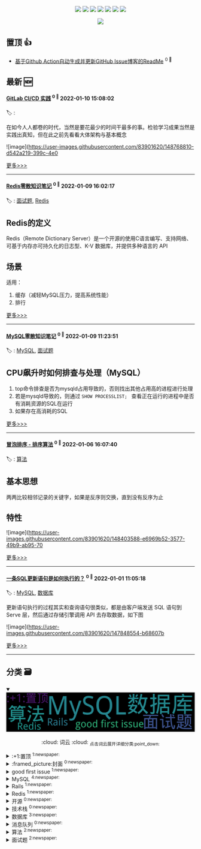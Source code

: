 

<p align='center'>
    <img src="https://badgen.net/badge/labels/12"/>
    <img src="https://badgen.net/github/issues/iamtomas/ghiblog"/>
    <img src="https://badgen.net/badge/last-commit/2022-01-10 15:08:31"/>
    <img src="https://badgen.net/github/forks/iamtomas/ghiblog"/>
    <img src="https://badgen.net/github/stars/iamtomas/ghiblog"/>
    <img src="https://badgen.net/github/watchers/iamtomas/ghiblog"/>
    <img src="https://badgen.net/github/release/iamtomas/ghiblog"/>
</p>

<p align='center'>
    <a href="https://github.com/jwenjian/visitor-count-badge">
        <img src="https://visitor-badge.glitch.me/badge?page_id=jwenjian.ghiblog"/>
    </a>
</p>


## 置顶 :thumbsup: 
- [基于Github Action自动生成并更新GitHub Issue博客的ReadMe](https://github.com/iamtomas/note/issues/1)  <sup>0 :speech_balloon:</sup>  	 
## 最新 :new: 

#### [GitLab CI/CD 实践](https://github.com/iamtomas/note/issues/16) <sup>0 :speech_balloon:</sup> 	 2022-01-10 15:08:02

:label: : 

在如今人人都卷的时代，当然是要花最少的时间干最多的事。检验学习成果当然是实践出真知，但在此之前先看看大体架构与基本概念

![image](https://user-images.githubusercontent.com/83901620/148768810-d542a219-399c-4e0

[更多>>>](https://github.com/iamtomas/note/issues/16)

---


#### [Redis零散知识笔记](https://github.com/iamtomas/note/issues/15) <sup>0 :speech_balloon:</sup> 	 2022-01-09 16:02:17

:label: : [面试题](https://github.com/iamtomas/ghiblog/labels/%E9%9D%A2%E8%AF%95%E9%A2%98), [Redis](https://github.com/iamtomas/ghiblog/labels/Redis)

## Redis的定义

Redis（Remote Dictionary Server）是一个开源的使用C语言编写、支持网络、可基于内存亦可持久化的日志型、K-V 数据库，并提供多种语言的 API

## 场景

适用：

1. 缓存（减轻MySQL压力，提高系统性能）
2. 排行

[更多>>>](https://github.com/iamtomas/note/issues/15)

---


#### [MySQL零散知识笔记](https://github.com/iamtomas/note/issues/14) <sup>0 :speech_balloon:</sup> 	 2022-01-09 11:23:51

:label: : [MySQL](https://github.com/iamtomas/ghiblog/labels/MySQL), [面试题](https://github.com/iamtomas/ghiblog/labels/%E9%9D%A2%E8%AF%95%E9%A2%98)

## CPU飙升时如何排查与处理（MySQL）

1. top命令排查是否为mysqld占用导致的，否则找出其他占用高的进程进行处理
2. 若是mysqld导致的，则通过 `SHOW PROCESSLIST; ` 查看正在运行的进程中是否有消耗资源的SQL在运行
3. 如果存在高消耗的SQL

[更多>>>](https://github.com/iamtomas/note/issues/14)

---


#### [冒泡排序 - 排序算法](https://github.com/iamtomas/note/issues/13) <sup>0 :speech_balloon:</sup> 	 2022-01-06 16:07:40

:label: : [算法](https://github.com/iamtomas/ghiblog/labels/%E7%AE%97%E6%B3%95)

## 基本思想

两两比较相邻记录的关键字，如果是反序则交换，直到没有反序为止

## 特性

![image](https://user-images.githubusercontent.com/83901620/148403588-e6969b52-3577-49b9-ab95-70

[更多>>>](https://github.com/iamtomas/note/issues/13)

---


#### [一条SQL更新语句是如何执行的？](https://github.com/iamtomas/note/issues/12) <sup>0 :speech_balloon:</sup> 	 2022-01-01 11:05:18

:label: : [MySQL](https://github.com/iamtomas/ghiblog/labels/MySQL), [数据库](https://github.com/iamtomas/ghiblog/labels/%E6%95%B0%E6%8D%AE%E5%BA%93)

更新语句执行的过程其实和查询语句很类似，都是由客户端发送 SQL 语句到 Serve 层，然后通过存储引擎调用 API 去存取数据，如下图

![image](https://user-images.githubusercontent.com/83901620/147848554-b68607b

[更多>>>](https://github.com/iamtomas/note/issues/12)

---


## 分类  :card_file_box: 

<details open="open">
    <summary>
        <img src="assets/wordcloud.png" title="词云, 点击展开详细分类" alt="词云， 点击展开详细分类">
        <p align="center">:cloud: 词云 :cloud: <sub>点击词云展开详细分类:point_down: </sub></p>
    </summary>


<details>
<summary>:+1:置顶	<sup>1:newspaper:</sup></summary>

- [基于Github Action自动生成并更新GitHub Issue博客的ReadMe](https://github.com/iamtomas/note/issues/1)  <sup>0 :speech_balloon:</sup>  	 


</details>

<details>
<summary>:framed_picture:封面	<sup>0:newspaper:</sup></summary>



</details>

<details>
<summary>good first issue	<sup>1:newspaper:</sup></summary>

- [基于Github Action自动生成并更新GitHub Issue博客的ReadMe](https://github.com/iamtomas/note/issues/1)  <sup>0 :speech_balloon:</sup>  	 


</details>

<details>
<summary>MySQL	<sup>4:newspaper:</sup></summary>

- [MySQL零散知识笔记](https://github.com/iamtomas/note/issues/14)  <sup>0 :speech_balloon:</sup>  	 
- [一条SQL更新语句是如何执行的？](https://github.com/iamtomas/note/issues/12)  <sup>0 :speech_balloon:</sup>  	 
- [MySQL中InnoDB记录与页结构](https://github.com/iamtomas/note/issues/10)  <sup>0 :speech_balloon:</sup>  	 
- [一条SQL查询语句是如何执行的？](https://github.com/iamtomas/note/issues/8)  <sup>0 :speech_balloon:</sup>  	 


</details>

<details>
<summary>Rails	<sup>1:newspaper:</sup></summary>

- [Rails7 demo](https://github.com/iamtomas/note/issues/11)  <sup>0 :speech_balloon:</sup>  	 


</details>

<details>
<summary>Redis	<sup>1:newspaper:</sup></summary>

- [Redis零散知识笔记](https://github.com/iamtomas/note/issues/15)  <sup>0 :speech_balloon:</sup>  	 


</details>

<details>
<summary>开源	<sup>0:newspaper:</sup></summary>



</details>

<details>
<summary>技术栈	<sup>0:newspaper:</sup></summary>



</details>

<details>
<summary>数据库	<sup>3:newspaper:</sup></summary>

- [一条SQL更新语句是如何执行的？](https://github.com/iamtomas/note/issues/12)  <sup>0 :speech_balloon:</sup>  	 
- [MySQL中InnoDB记录与页结构](https://github.com/iamtomas/note/issues/10)  <sup>0 :speech_balloon:</sup>  	 
- [一条SQL查询语句是如何执行的？](https://github.com/iamtomas/note/issues/8)  <sup>0 :speech_balloon:</sup>  	 


</details>

<details>
<summary>消息队列	<sup>0:newspaper:</sup></summary>



</details>

<details>
<summary>算法	<sup>2:newspaper:</sup></summary>

- [冒泡排序 - 排序算法](https://github.com/iamtomas/note/issues/13)  <sup>0 :speech_balloon:</sup>  	 
- [两数之和 - 力扣（LeetCode）](https://github.com/iamtomas/note/issues/9)  <sup>0 :speech_balloon:</sup>  	 


</details>

<details>
<summary>面试题	<sup>2:newspaper:</sup></summary>

- [Redis零散知识笔记](https://github.com/iamtomas/note/issues/15)  <sup>0 :speech_balloon:</sup>  	 
- [MySQL零散知识笔记](https://github.com/iamtomas/note/issues/14)  <sup>0 :speech_balloon:</sup>  	 


</details>


</details>    
